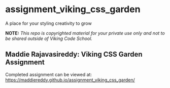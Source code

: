 assignment_viking_css_garden
============================

A place for your styling creativity to grow


**NOTE:** *This repo is copyrighted material for your private use only and not to be shared outside of Viking Code School.*

<h2>Maddie Rajavasireddy: Viking CSS Garden Assignment</h2>


Completed assignment can be viewed at:  
https://maddiereddy.github.io/assignment_viking_css_garden/

